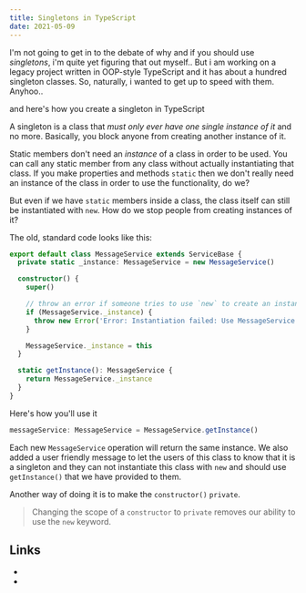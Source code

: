 ```yaml
---
title: Singletons in TypeScript
date: 2021-05-09
---
```


I'm not going to get in to the debate of why and if you should use _singletons_, i'm quite yet figuring that out myself.. But i am working on a legacy project written in OOP-style TypeScript and it has about a hundred singleton classes. So, naturally, i wanted to get up to speed with them. Anyhoo..

and here's how you create a singleton in TypeScript

A singleton is a class that _must only ever have one single instance of it_ and no more. Basically, you block anyone from creating another instance of it.

Static members don't need an _instance_ of a class in order to be used. You can call any static member from any class without actually instantiating that class. If you make properties and methods `static` then we don't really need an instance of the class in order to use the functionality, do we?

But even if we have `static` members inside a class, the class itself can still be instantiated with `new`. How do we stop people from creating instances of it?

The old, standard code looks like this:

```ts
export default class MessageService extends ServiceBase {
  private static _instance: MessageService = new MessageService()

  constructor() {
    super()

    // throw an error if someone tries to use `new` to create an instance, tell them to use the `getInstance()` method instead
    if (MessageService._instance) {
      throw new Error('Error: Instantiation failed: Use MessageService.getInstance() instead of new.')
    }

    MessageService._instance = this
  }

  static getInstance(): MessageService {
    return MessageService._instance
  }
}
```

Here's how you'll use it

```ts
messageService: MessageService = MessageService.getInstance()
```

Each new `MessageService` operation will return the same instance. We also added a user friendly message to let the users of this class to know that it is a singleton and they can not instantiate this class with `new` and should use `getInstance()` that we have provided to them.

Another way of doing it is to make the `constructor()` `private`.

> Changing the scope of a `constructor` to `private` removes our ability to use the `new` keyword.

## Links

- [](https://blog.bitsrc.io/the-singleton-pattern-in-typescript-b906303fda93)
- [](https://stackoverflow.com/a/36978360/890814)
